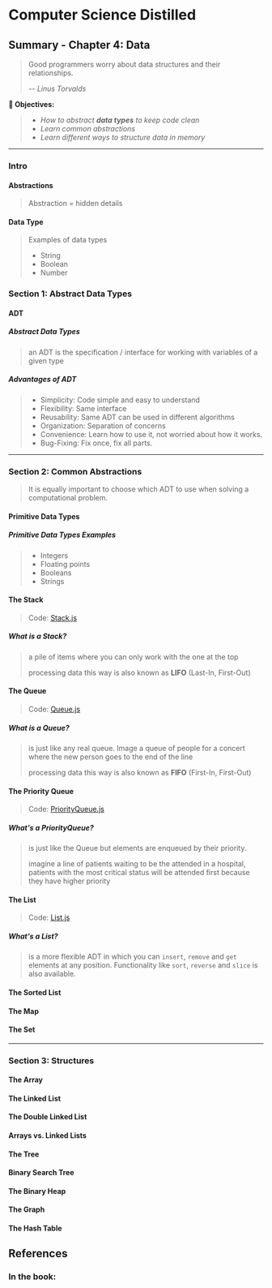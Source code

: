 # Computer Science Distilled

## Summary - Chapter 4: Data

> Good programmers worry about data structures and their relationships.
>
> -- _Linus Torvalds_

**:dart: Objectives:**

> * _How to abstract **data types** to keep code clean_
> * _Learn common abstractions_
> * _Learn different ways to structure data in memory_

---

### Intro

#### Abstractions

> Abstraction = hidden details

#### Data Type

> Examples of data types
>
> * String
> * Boolean
> * Number

### Section 1: Abstract Data Types

#### ADT

##### Abstract Data Types

> an ADT is the specification / interface for working with variables of a given type

##### Advantages of ADT

> * Simplicity: Code simple and easy to understand
> * Flexibility: Same interface
> * Reusability: Same ADT can be used in different algorithms
> * Organization: Separation of concerns
> * Convenience: Learn how to use it, not worried about how it works.
> * Bug-Fixing: Fix once, fix all parts.

---

### Section 2: Common Abstractions

> It is equally important to choose which ADT to use when solving a computational problem.

#### Primitive Data Types

##### Primitive Data Types Examples

> * Integers
> * Floating points
> * Booleans
> * Strings

#### The Stack

> Code: [Stack.js](./data-structures/Stack.js)

##### What is a Stack?

> a pile of items where you can only work with the one at the top
>
> processing data this way is also known as **LIFO** (Last-In, First-Out)

#### The Queue

> Code: [Queue.js](./data-structures/Queue.js)

##### What is a Queue?

> is just like any real queue. Image a queue of people for a concert where the new person goes to the end of the line
>
> processing data this way is also known as **FIFO** (First-In, First-Out)

#### The Priority Queue

> Code: [PriorityQueue.js](./data-structures/PriorityQueue.js)

##### What's a PriorityQueue?

> is just like the Queue but elements are enqueued by their priority.
>
> imagine a line of patients waiting to be the attended in a hospital, patients with the most critical status will be attended first because they have higher priority

#### The List

> Code: [List.js](./data-structures/List.js)

##### What's a List?

> is a more flexible ADT in which you can `insert`, `remove` and `get` elements at any position. Functionality like `sort`, `reverse` and `slice` is also available.

#### The Sorted List

#### The Map

#### The Set

---

### Section 3: Structures

#### The Array

#### The Linked List

#### The Double Linked List

#### Arrays vs. Linked Lists

#### The Tree

#### Binary Search Tree

#### The Binary Heap

#### The Graph

#### The Hash Table

## References

### In the book:

